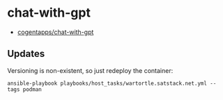 # chat-with-gpt

* [cogentapps/chat-with-gpt](https://github.com/cogentapps/chat-with-gpt)

## Updates

Versioning is non-existent, so just redeploy the container:

```
ansible-playbook playbooks/host_tasks/wartortle.satstack.net.yml --tags podman
```

